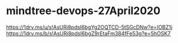 # mindtree-devops-27April2020
https://1drv.ms/u/s!AsURi8pdsI6bgYg2OQTCD-5tSGcDNw?e=IOBZ1j
https://1drv.ms/b/s!AsURi8pdsI6bgZ9rEtaFm384fFe53g?e=5hOSK7
